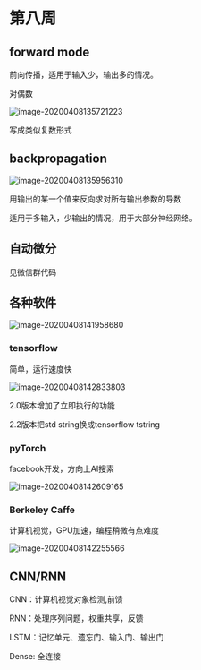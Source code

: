 # 第八周

## forward mode

前向传播，适用于输入少，输出多的情况。

对偶数

![image-20200408135721223](C:\Users\Felix\AppData\Roaming\Typora\typora-user-images\image-20200408135721223.png)

写成类似复数形式

## backpropagation

![image-20200408135956310](C:\Users\Felix\AppData\Roaming\Typora\typora-user-images\image-20200408135956310.png)

用输出的某一个值来反向求对所有输出参数的导数

适用于多输入，少输出的情况，用于大部分神经网络。



## 自动微分

见微信群代码



## 各种软件

![image-20200408141958680](C:\Users\Felix\AppData\Roaming\Typora\typora-user-images\image-20200408141958680.png)

### tensorflow

简单，运行速度快

![image-20200408142833803](C:\Users\Felix\AppData\Roaming\Typora\typora-user-images\image-20200408142833803.png)

2.0版本增加了立即执行的功能

2.2版本把std string换成tensorflow tstring

### pyTorch

facebook开发，方向上AI搜索

![image-20200408142609165](C:\Users\Felix\AppData\Roaming\Typora\typora-user-images\image-20200408142609165.png)

### Berkeley Caffe

计算机视觉，GPU加速，编程稍微有点难度

![image-20200408142255566](C:\Users\Felix\AppData\Roaming\Typora\typora-user-images\image-20200408142255566.png)

## CNN/RNN

CNN：计算机视觉对象检测,前馈

RNN：处理序列问题，权重共享，反馈

LSTM：记忆单元、遗忘门、输入门、输出门

Dense:  全连接